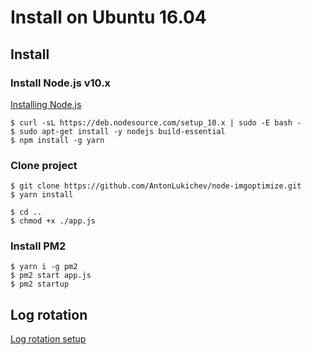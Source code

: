# Install on Ubuntu 16.04

## Install

### Install Node.js v10.x

[Installing Node.js](https://github.com/nodesource/distributions/blob/master/README.md)

```text
$ curl -sL https://deb.nodesource.com/setup_10.x | sudo -E bash -
$ sudo apt-get install -y nodejs build-essential
$ npm install -g yarn
```

### Clone project

```text
$ git clone https://github.com/AntonLukichev/node-imgoptimize.git
$ yarn install

$ cd ..
$ chmod +x ./app.js
```

### Install PM2

```text
$ yarn i -g pm2
$ pm2 start app.js
$ pm2 startup
```

## Log rotation

[Log rotation setup](log_rotation.md)
